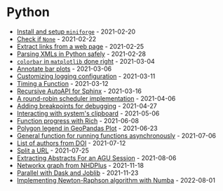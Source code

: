 # Python

* [Install and setup `miniforge`](https://cheginit.github.io/til/python/miniforge.html) - 2021-02-20
* [Check if `None`](https://cheginit.github.io/til/python/none.html) - 2021-02-22
* [Extract links from a web page](https://cheginit.github.io/til/python/html_file.html) - 2021-02-25
* [Parsing XMLs in Python safely](https://cheginit.github.io/til/python/xlm_parse.html) - 2021-02-28
* [`colorbar` in `matplotlib` done right](https://cheginit.github.io/til/python/colorbar.html) - 2021-03-04
* [Annotate bar plots](https://cheginit.github.io/til/python/barplot.html) - 2021-03-06
* [Customizing logging configuration](https://cheginit.github.io/til/python/logging.html) - 2021-03-11
* [Timing a Function](https://cheginit.github.io/til/python/timer.html) - 2021-03-12
* [Recursive AutoAPI for Sphinx](https://cheginit.github.io/til/python/autoapi.html) - 2021-03-16
* [A round-robin scheduler implementation](https://cheginit.github.io/til/python/rr.html) - 2021-04-06
* [Adding breakpoints for debugging](https://cheginit.github.io/til/python/debugging.html) - 2021-04-27
* [Interacting with system's clipboard](https://cheginit.github.io/til/python/clipboard.html) - 2021-05-06
* [Function progress with Rich](https://cheginit.github.io/til/python/decorator.html) - 2021-06-08
* [Polygon legend in GeoPandas Plot](https://cheginit.github.io/til/python/geopandas_polt.html) - 2021-06-23
* [General function for running functions asynchronously](https://cheginit.github.io/til/python/run_async_func.html) - 2021-07-06
* [List of authors from DOI](https://cheginit.github.io/til/python/get_authors.html) - 2021-07-12
* [Split a URL](https://cheginit.github.io/til/python/get_payload.html) - 2021-07-25
* [Extracting Abstracts For an AGU Session](https://cheginit.github.io/til/python/agu_abstract.html) - 2021-08-06
* [Networkx graph from NHDPlus](https://cheginit.github.io/til/python/nhdplus.html) - 2021-11-18
* [Parallel with Dask and Joblib](https://cheginit.github.io/til/python/parallel.html) - 2021-11-23
* [Implementing Newton-Raphson algorithm with Numba](https://cheginit.github.io/til/python/newton.html) - 2022-08-01